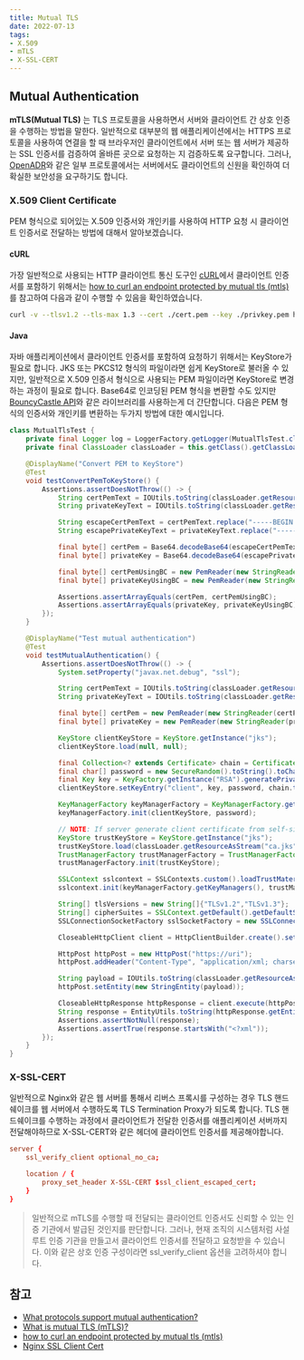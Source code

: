 ```yaml
---
title: Mutual TLS
date: 2022-07-13
tags:
- X.509
- mTLS
- X-SSL-CERT
---
```


## Mutual Authentication
**mTLS(Mutual TLS)** 는 TLS 프로토콜을 사용하면서 서버와 클라이언트 간 상호 인증을 수행하는 방법을 말한다. 일반적으로 대부분의 웹 애플리케이션에서는 HTTPS 프로토콜을 사용하여 연결을 할 때 브라우저인 클라이언트에서 서버 또는 웹 서버가 제공하는 SSL 인증서를 검증하여 올바른 곳으로 요청하는 지 검증하도록 요구합니다. 그러나, [OpenADR](https://www.openadr.org/)와 같은 일부 프로토콜에서는 서버에서도 클라이언트의 신원을 확인하여 더 확실한 보안성을 요구하기도 합니다.

### X.509 Client Certificate
PEM 형식으로 되어있는 X.509 인증서와 개인키를 사용하여 HTTP 요청 시 클라이언트 인증서로 전달하는 방법에 대해서 알아보겠습니다.


#### cURL
가장 일반적으로 사용되는 HTTP 클라이언트 통신 도구인 [cURL](https://curl.se/)에서 클라이언트 인증서를 포함하기 위해서는 [how to curl an endpoint protected by mutual tls (mtls)](https://downey.io/notes/dev/curl-using-mutual-tls/)를 참고하여 다음과 같이 수행할 수 있음을 확인하였습니다.


```sh
curl -v --tlsv1.2 --tls-max 1.3 --cert ./cert.pem --key ./privkey.pem https://uri
```

#### Java
자바 애플리케이션에서 클라이언트 인증서를 포함하여 요청하기 위해서는 KeyStore가 필요로 합니다. JKS 또는 PKCS12 형식의 파일이라면 쉽게 KeyStore로 불러올 수 있지만, 일반적으로 X.509 인증서 형식으로 사용되는 PEM 파일이라면 KeyStore로 변경하는 과정이 필요로 합니다. Base64로 인코딩된 PEM 형식을 변환할 수도 있지만 [BouncyCastle API](https://www.bouncycastle.org/java.html)와 같은 라이브러리를 사용하는게 더 간단합니다. 다음은 PEM 형식의 인증서와 개인키를 변환하는 두가지 방법에 대한 예시입니다.

```java
class MutualTlsTest {
    private final Logger log = LoggerFactory.getLogger(MutualTlsTest.class);
    private final ClassLoader classLoader = this.getClass().getClassLoader();

    @DisplayName("Convert PEM to KeyStore")
    @Test
    void testConvertPemToKeyStore() {
        Assertions.assertDoesNotThrow(() -> {
            String certPemText = IOUtils.toString(classLoader.getResourceAsStream("cert.pem"), StandardCharsets.UTF_8);
            String privateKeyText = IOUtils.toString(classLoader.getResourceAsStream("privkey.pem"), StandardCharsets.UTF_8);

            String escapeCertPemText = certPemText.replace("-----BEGIN CERTIFICATE-----", "").replaceAll(System.lineSeparator(), "").replace("-----END CERTIFICATE-----", "");
            String escapePrivateKeyText = privateKeyText.replace("-----BEGIN PRIVATE KEY-----", "").replaceAll(System.lineSeparator(), "").replace("-----END PRIVATE KEY-----", "");

            final byte[] certPem = Base64.decodeBase64(escapeCertPemText);
            final byte[] privateKey = Base64.decodeBase64(escapePrivateKeyText);

            final byte[] certPemUsingBC = new PemReader(new StringReader(certPemText)).readPemObject().getContent();
            final byte[] privateKeyUsingBC = new PemReader(new StringReader(privateKeyText)).readPemObject().getContent();

            Assertions.assertArrayEquals(certPem, certPemUsingBC);
            Assertions.assertArrayEquals(privateKey, privateKeyUsingBC);
        });
    }

    @DisplayName("Test mutual authentication")
    @Test
    void testMutualAuthentication() {
        Assertions.assertDoesNotThrow(() -> {
            System.setProperty("javax.net.debug", "ssl");

            String certPemText = IOUtils.toString(classLoader.getResourceAsStream("cert.pem"), StandardCharsets.UTF_8);
            String privateKeyText = IOUtils.toString(classLoader.getResourceAsStream("privkey.pem"), StandardCharsets.UTF_8);

            final byte[] certPem = new PemReader(new StringReader(certPemText)).readPemObject().getContent();
            final byte[] privateKey = new PemReader(new StringReader(privateKeyText)).readPemObject().getContent();

            KeyStore clientKeyStore = KeyStore.getInstance("jks");
            clientKeyStore.load(null, null);

            final Collection<? extends Certificate> chain = CertificateFactory.getInstance("X.509").generateCertificates(new ByteArrayInputStream(certPem));
            final char[] password = new SecureRandom().toString().toCharArray();
            final Key key = KeyFactory.getInstance("RSA").generatePrivate(new PKCS8EncodedKeySpec(privateKey));
            clientKeyStore.setKeyEntry("client", key, password, chain.toArray(new Certificate[0]));

            KeyManagerFactory keyManagerFactory = KeyManagerFactory.getInstance("SunX509");
            keyManagerFactory.init(clientKeyStore, password);

            // NOTE: If server generate client certificate from self-signed root CA, you can use trustKeyStore.
            KeyStore trustKeyStore = KeyStore.getInstance("jks");
            trustKeyStore.load(classLoader.getResourceAsStream("ca.jks"), "password".toCharArray());
            TrustManagerFactory trustManagerFactory = TrustManagerFactory.getInstance(TrustManagerFactory.getDefaultAlgorithm());
            trustManagerFactory.init(trustKeyStore);

            SSLContext sslcontext = SSLContexts.custom().loadTrustMaterial(null, new TrustAllStrategy()).build();
            sslcontext.init(keyManagerFactory.getKeyManagers(), trustManagerFactory.getTrustManagers(), null);

            String[] tlsVersions = new String[]{"TLSv1.2","TLSv1.3"};
            String[] cipherSuites = SSLContext.getDefault().getDefaultSSLParameters().getCipherSuites();
            SSLConnectionSocketFactory sslSocketFactory = new SSLConnectionSocketFactory(sslcontext, tlsVersions, cipherSuites, new NoopHostnameVerifier());

            CloseableHttpClient client = HttpClientBuilder.create().setSSLSocketFactory(sslSocketFactory).build();

            HttpPost httpPost = new HttpPost("https://uri");
            httpPost.addHeader("Content-Type", "application/xml; charset=UTF-8");

            String payload = IOUtils.toString(classLoader.getResourceAsStream("payload.xml"), StandardCharsets.UTF_8);
            httpPost.setEntity(new StringEntity(payload));

            CloseableHttpResponse httpResponse = client.execute(httpPost);
            String response = EntityUtils.toString(httpResponse.getEntity(), StandardCharsets.UTF_8);
            Assertions.assertNotNull(response);
            Assertions.assertTrue(response.startsWith("<?xml"));
        });
    }
}
```

### X-SSL-CERT
일반적으로 Nginx와 같은 웹 서버를 통해서 리버스 프록시를 구성하는 경우 TLS 핸드쉐이크를 웹 서버에서 수행하도록 TLS Termination Proxy가 되도록 합니다. TLS 핸드쉐이크를 수행하는 과정에서 클라이언트가 전달한 인증서를 애플리케이션 서버까지 전달해야하므로 X-SSL-CERT와 같은 헤더에 클라이언트 인증서를 제공해야합니다.

```conf
server {
    ssl_verify_client optional_no_ca;

    location / {
        proxy_set_header X-SSL-CERT $ssl_client_escaped_cert;
    }
}
```

> 일반적으로 mTLS를 수행할 때 전달되는 클라이언트 인증서도 신뢰할 수 있는 인증 기관에서 발급된 것인지를 판단합니다. 그러나, 현재 조직의 시스템처럼 사설 루트 인증 기관을 만들고서 클라이언트 인증서를 전달하고 요청받을 수 있습니다. 이와 같은 상호 인증 구성이라면 ssl_verify_client 옵션을 고려하셔야 합니다.


## 참고  
- [What protocols support mutual authentication?](https://www.cloudflare.com/ko-kr/learning/access-management/what-is-mutual-authentication/)
- [What is mutual TLS (mTLS)?](https://www.cloudflare.com/ko-kr/learning/access-management/what-is-mutual-tls/)
- [how to curl an endpoint protected by mutual tls (mtls)](https://downey.io/notes/dev/curl-using-mutual-tls/)
- [Nginx SSL Client Cert](https://nginx.org/en/docs/http/ngx_http_ssl_module.html#var_ssl_client_escaped_cert)